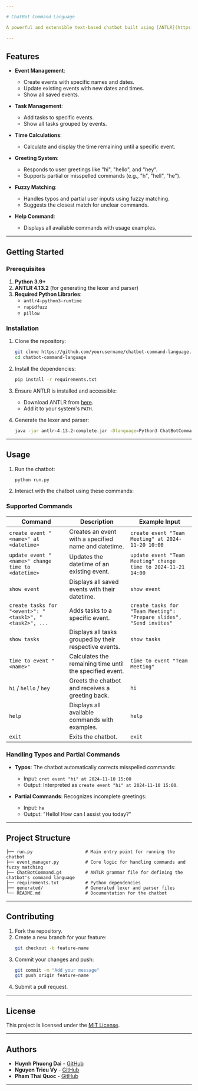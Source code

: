 ```yaml
---

# ChatBot Command Language

A powerful and extensible text-based chatbot built using [ANTLR](https://www.antlr.org/) for natural language parsing and Python for implementation. This chatbot supports creating and managing events, tasks, and interacting with users through greetings, time calculations, and fuzzy command matching.

---
```


## Features

- **Event Management**:
  - Create events with specific names and dates.
  - Update existing events with new dates and times.
  - Show all saved events.

- **Task Management**:
  - Add tasks to specific events.
  - Show all tasks grouped by events.

- **Time Calculations**:
  - Calculate and display the time remaining until a specific event.

- **Greeting System**:
  - Responds to user greetings like "hi", "hello", and "hey".
  - Supports partial or misspelled commands (e.g., "h", "hell", "he").

- **Fuzzy Matching**:
  - Handles typos and partial user inputs using fuzzy matching.
  - Suggests the closest match for unclear commands.

- **Help Command**:
  - Displays all available commands with usage examples.

---

## Getting Started

### Prerequisites

1. **Python 3.9+**
2. **ANTLR 4.13.2** (for generating the lexer and parser)
3. **Required Python Libraries**:
   - `antlr4-python3-runtime`
   - `rapidfuzz`
   - `pillow`

### Installation

1. Clone the repository:
   ```bash
   git clone https://github.com/yourusername/chatbot-command-language.git
   cd chatbot-command-language
   ```

2. Install the dependencies:
   ```bash
   pip install -r requirements.txt
   ```

3. Ensure ANTLR is installed and accessible:
   - Download ANTLR from [here](https://www.antlr.org/download.html).
   - Add it to your system's `PATH`.

4. Generate the lexer and parser:
   ```bash
   java -jar antlr-4.13.2-complete.jar -Dlanguage=Python3 ChatBotCommand.g4 -o generated
   ```

---

## Usage

1. Run the chatbot:
   ```bash
   python run.py
   ```

2. Interact with the chatbot using these commands:

### Supported Commands

| Command                               | Description                                                                                              | Example Input                                                                                   |
|---------------------------------------|----------------------------------------------------------------------------------------------------------|-------------------------------------------------------------------------------------------------|
| `create event "<name>" at <datetime>` | Creates an event with a specified name and datetime.                                                     | `create event "Team Meeting" at 2024-11-20 10:00`                                              |
| `update event "<name>" change time to <datetime>` | Updates the datetime of an existing event.                                                               | `update event "Team Meeting" change time to 2024-11-21 14:00`                                   |
| `show event`                          | Displays all saved events with their datetime.                                                           | `show event`                                                                                   |
| `create tasks for "<event>": "<task1>", "<task2>", ...` | Adds tasks to a specific event.                                                                          | `create tasks for "Team Meeting": "Prepare slides", "Send invites"`                            |
| `show tasks`                          | Displays all tasks grouped by their respective events.                                                   | `show tasks`                                                                                   |
| `time to event "<name>"`              | Calculates the remaining time until the specified event.                                                 | `time to event "Team Meeting"`                                                                 |
| `hi` / `hello` / `hey`                | Greets the chatbot and receives a greeting back.                                                         | `hi`                                                                                           |
| `help`                                | Displays all available commands with examples.                                                           | `help`                                                                                         |
| `exit`                                | Exits the chatbot.                                                                                       | `exit`                                                                                         |

### Handling Typos and Partial Commands

- **Typos**: The chatbot automatically corrects misspelled commands:
  - Input: `cret event "hi" at 2024-11-10 15:00`
  - Output: Interpreted as `create event "hi" at 2024-11-10 15:00`.

- **Partial Commands**: Recognizes incomplete greetings:
  - Input: `he`
  - Output: "Hello! How can I assist you today?"

---

## Project Structure

```plaintext
├── run.py                    # Main entry point for running the chatbot
├── event_manager.py          # Core logic for handling commands and fuzzy matching
├── ChatBotCommand.g4         # ANTLR grammar file for defining the chatbot's command language
├── requirements.txt          # Python dependencies
├── generated/                # Generated lexer and parser files
└── README.md                 # Documentation for the chatbot
```

---

## Contributing

1. Fork the repository.
2. Create a new branch for your feature:
   ```bash
   git checkout -b feature-name
   ```
3. Commit your changes and push:
   ```bash
   git commit -m "Add your message"
   git push origin feature-name
   ```
4. Submit a pull request.

---

## License

This project is licensed under the [MIT License](LICENSE).

---

## Authors

- **Huynh Phuong Dai** - [GitHub](https://github.com/HarryZ2k3)
- **Nguyen Trieu Vy** - [GitHub](https://github.com/XCLBR75)
- **Pham Thai Quoc** - [GitHub](https://github.com/tquoc0112)

---
